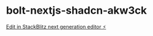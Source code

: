 # bolt-nextjs-shadcn-akw3ck

[Edit in StackBlitz next generation editor ⚡️](https://stackblitz.com/~/github.com/royeribarra/bolt-nextjs-shadcn-akw3ck)